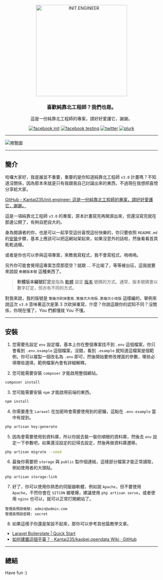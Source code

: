<p align="center">
	<a href="https://kaobei.engineer"><img src="https://i.imgur.com/iuP8yS0.png" alt="INIT.ENGINEER" width="300"></a>
</p>
<h3 align="center">喜歡純靠北工程師？我們也是。</h3>
<p align="center">這是一份純靠北工程師的專案，請好好愛護它，謝謝。</p>
<p align="center">
    <a href="https://www.facebook.com/init.kobeengineer" title="facebook init"><img src="https://img.shields.io/badge/facebook-@init.kobeengineer-3b5998.svg" alt="facebook init" /></a>
    <a href="https://www.facebook.com/kaobei.engineer" title="facebook testing"><img src="https://img.shields.io/badge/facebook-@kaobei.engineer-3b5998.svg" alt="facebook testing" /></a>
    <a href="https://twitter.com/kaobei_engineer" title="twitter"><img src="https://img.shields.io/badge/twitter-@kaobei_engineer-55acee.svg" alt="twitter" /></a>
    <a href="https://www.plurk.com/kaobei_engineer" title="plurk"><img src="https://img.shields.io/badge/plurk-@kaobei_engineer-ff574d.svg" alt="plurk" /></a>
</p>

---

![預覽圖](https://i.imgur.com/H1cy0Ei.png)

---
## 簡介

哈囉大家好，我是誰並不重要，重要的是你知道純靠北工程師 `v3.0` 計畫嗎？不知道沒關係，因為那本來就是只有我跟我自己討論出來的東西，不過現在我想把喜悅分享給大家。

[GitHub - Kantai235/init.engineer: 這是一份純靠北工程師的專案，請好好愛護它，謝謝。](https://github.com/Kantai235/init.engineer)

這是一項純靠北工程師 `v3.0` 的專案，原本計畫寫完再開源出來，但還沒寫完就在那邊公開了，有夠自肥自大的。

身為閱讀者的你，也是可以一起享受這份喜悅這份快樂的，你只要依照 `README.md` 的[安裝](https://github.com/Kantai235/init.engineer#安裝)步驟，基本上應該可以把這網站架起來，如果沒意外的話啦，然後看看首頁乾乾過癮。

或者是你也可以參與這項專案，來教我寫程式，我不會寫程式，嗚嗚嗚。

另外你可能會覺得這專案怎麼那麼空？就跟 ... 不比喻了，等等被出征，這我就要來說說 `軟體版本號` 這種東西了。

> **軟體版本編號訂定**是指為 [軟體](https://zh.wikipedia.org/wiki/%E8%BB%9F%E4%BB%B6) 設定 [版本](https://zh.wikipedia.org/wiki/%E7%89%88%E6%9C%AC) 號碼的方式。通常，版本號碼會以數字訂定，但亦有不同的方式。

對我來說，我的版號是 `第幾次砍掉重寫.第幾次大改版.第幾次小改版` 這樣編的，舉例來說這次 `v3.0` 意味著這次是第 3 次砍掉重寫，什麼？你說這跟你的認知不同？沒關係，你現在懂了，You 們都懂就 You 不懂。

---
## 安裝

1. 您需要先設定 `env` 設定檔，基本上你在整個專案找不到 `.env` 這個檔案，你只會看到 `.env.example` 這個檔案，沒錯，看到 `.example` 就知道這檔案是個範例，你可以複製一個改名為 `.env` 即可，然後開始要修改裡面的參數，哪些必填哪些選填，範例檔案內會有詳細解釋。

2. 您可能需要安裝 `composer` 才能啟用整個網站。
```sh
composer install
```

3. 您可能需要安裝 `npm` 才能啟用前端的東西。
```sh
npm install
```

4. 你需要產生 `Laravel` 在加密時會需要使用到的密鑰，這點在 `.env.example` 當中有提到。
```sh
php artisan key:generate
```

5. 因為會需要使用到資料庫，所以你就去裝一裝你順眼的資料庫，然後去 `env` 設定一下參數吧，如果還沒設定的記得去設定，然後再做資料庫遷移。
```sh
php artisan migrate --seed
```

6. 最後你需要把 `storage` 與 `public` 製作個連結，這樣部分檔案才能正常讀取，例如使用者的大頭貼。
```
php artisan storage:link
```

7. 好了，你可以使用你熟悉的伺服器軟體，例如說 `Apache`，但不要使用 `Apache`，不然你會在 `SITCON` 被嗆爆，建議使用 `php artisan serve`，或者使用 `nginx` 也可以，就可以正常打開網站了。
```text
管理員預設帳號: admin@admin.com
管理員預設密碼: secret
```

8. 如果這樣子你還是架設不起來，那你可以參考其他篇教學文章。
- [Laravel Boilerplate | Quick Start](http://laravel-boilerplate.com/6.0/start.html)
- [如何建置這個平臺？ · Kantai235/kaobei.opendata Wiki · GitHub](https://github.com/Kantai235/kaobei.opendata/wiki/%E5%A6%82%E4%BD%95%E5%BB%BA%E7%BD%AE%E9%80%99%E5%80%8B%E5%B9%B3%E8%87%BA%EF%BC%9F)

---
## 總結

Have fun :)
